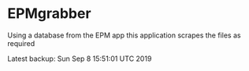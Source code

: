 # EPMgrabber
Using a database from the EPM app this application scrapes the files as required


Latest backup: Sun Sep 8 15:51:01 UTC 2019
